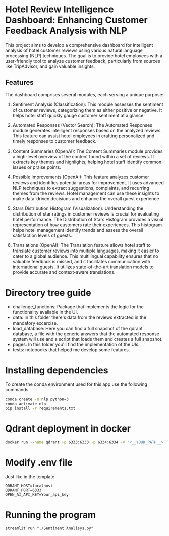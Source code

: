 # Hotel Review Intelligence Dashboard: Enhancing Customer Feedback Analysis with NLP
This project aims to develop a comprehensive dashboard for intelligent analysis of hotel customer reviews using various natural language processing (NLP) techniques. The goal is to provide hotel employees with a user-friendly tool to analyze customer feedback, particularly from sources like TripAdvisor, and gain valuable insights.

## Features
The dashboard comprises several modules, each serving a unique purpose:

1. Sentiment Analysis (Classification): This module assesses the sentiment of customer reviews, categorizing them as either positive or negative. It helps hotel staff quickly gauge customer sentiment at a glance.

2. Automated Responses (Vector Search): The Automated Responses module generates intelligent responses based on the analyzed reviews. This feature can assist hotel employees in crafting personalized and timely responses to customer feedback.

3. Content Summaries (OpenAI): The Content Summaries module provides a high-level overview of the content found within a set of reviews. It extracts key themes and highlights, helping hotel staff identify common issues or praise points.

4. Possible Improvements (OpenAI): This feature analyzes customer reviews and identifies potential areas for improvement. It uses advanced NLP techniques to extract suggestions, complaints, and recurring themes from the reviews. Hotel management can use these insights to make data-driven decisions and enhance the overall guest experience

5. Stars Distribution Histogram (Visualization): Understanding the distribution of star ratings in customer reviews is crucial for evaluating hotel performance. The Distribution of Stars Histogram provides a visual representation of how customers rate their experiences. This histogram helps hotel management identify trends and assess the overall satisfaction levels of guests.

6. Translations (OpenAI): The Translation feature allows hotel staff to translate customer reviews into multiple languages, making it easier to cater to a global audience. This multilingual capability ensures that no valuable feedback is missed, and it facilitates communication with international guests. It utilizes state-of-the-art translation models to provide accurate and context-aware translations.

# Directory tree guide
* challenge_functions: Package that implements the logic for the functionality available in the UI.
* data: In this folder there's data from the reviews extracted in the mandatory excercise.
* load_database: Here you can find a full snapshot of the qdrant database, a file with the generic answers that the automated response system will use and a script that loads them and creates a full snapshot.
* pages: In this folder you'll find the implementation of the UIs.
* tests: notebooks that helped me develop some features.

# Installing dependencies
To create the conda environment used for this app use the following commands
``` bash
conda create -n nlp python=3
conda activate nlp
pip install -r requirements.txt
```
# Qdrant deployment in docker

``` bash
docker run --name qdrant -p 6333:6333 -p 6334:6334 -v "<__YOUR_PATH__>:/qdrant/storage" qdrant/qdrant
```
# Modify .env file
Just like in the template
```
QDRANT_HOST=localhost
QDRANT_PORT=6333
OPEN_AI_API_KEY=Your_api_key
```

# Running the program
```
streamlit run "./Sentiment Analisys.py"
```

